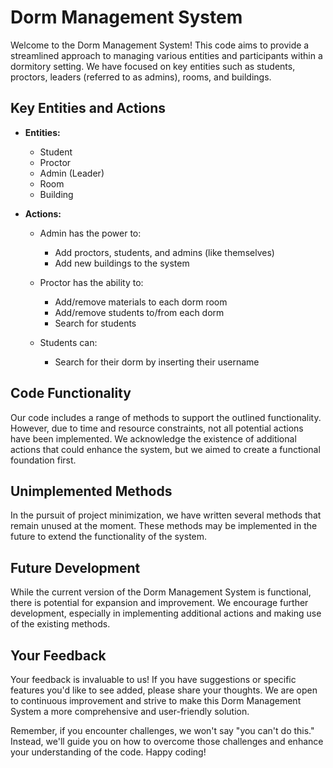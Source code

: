 # Dorm Management System

Welcome to the Dorm Management System! This code aims to provide a streamlined approach to managing various entities and participants within a dormitory setting. We have focused on key entities such as students, proctors, leaders (referred to as admins), rooms, and buildings.

## Key Entities and Actions

- **Entities:**
  - Student
  - Proctor
  - Admin (Leader)
  - Room
  - Building

- **Actions:**
  - Admin has the power to:
    - Add proctors, students, and admins (like themselves)
    - Add new buildings to the system

  - Proctor has the ability to:
    - Add/remove materials to each dorm room
    - Add/remove students to/from each dorm
    - Search for students

  - Students can:
    - Search for their dorm by inserting their username

## Code Functionality

Our code includes a range of methods to support the outlined functionality. However, due to time and resource constraints, not all potential actions have been implemented. We acknowledge the existence of additional actions that could enhance the system, but we aimed to create a functional foundation first.

## Unimplemented Methods

In the pursuit of project minimization, we have written several methods that remain unused at the moment. These methods may be implemented in the future to extend the functionality of the system.

## Future Development

While the current version of the Dorm Management System is functional, there is potential for expansion and improvement. We encourage further development, especially in implementing additional actions and making use of the existing methods.

## Your Feedback

Your feedback is invaluable to us! If you have suggestions or specific features you'd like to see added, please share your thoughts. We are open to continuous improvement and strive to make this Dorm Management System a more comprehensive and user-friendly solution.

Remember, if you encounter challenges, we won't say "you can't do this." Instead, we'll guide you on how to overcome those challenges and enhance your understanding of the code. Happy coding!
